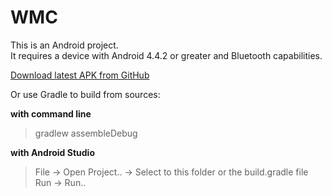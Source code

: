 # WMC

This is an Android project.  
It requires a device with Android 4.4.2 or greater and Bluetooth capabilities.  

[Download latest APK from GitHub](https://github.com/geosolutions-it/wmc/releases/download/v1.2/wmc_1.2.apk)

Or use Gradle to build from sources:

**with command line**

> gradlew assembleDebug

**with Android Studio**

> File -> Open Project.. -> Select to this folder or the build.gradle file  
> Run -> Run..
